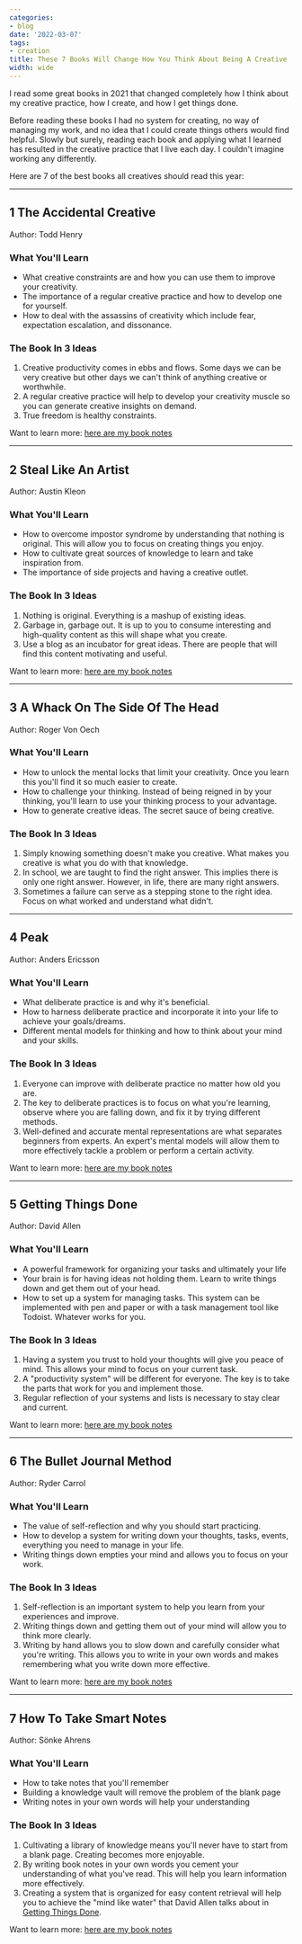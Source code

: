 ```yaml
---
categories:
- blog
date: '2022-03-07'
tags:
- creation
title: These 7 Books Will Change How You Think About Being A Creative
width: wide
---
```


I read some great books in 2021 that changed completely how I think about my creative practice, how I create, and how I get things done.

Before reading these books I had no system for creating, no way of managing my work, and no idea that I could create things others would find helpful. Slowly but surely, reading each book and applying what I learned has resulted in the creative practice that I live each day. I couldn't imagine working any differently.

Here are 7 of the best books all creatives should read this year:

---

## 1 The Accidental Creative

Author: Todd Henry

### What You'll Learn

- What creative constraints are and how you can use them to improve your creativity.
- The importance of a regular creative practice and how to develop one for yourself.
- How to deal with the assassins of creativity which include fear, expectation escalation, and dissonance.

### The Book In 3 Ideas

1. Creative productivity comes in ebbs and flows. Some days we can be very creative but other days we can't think of anything creative or worthwhile.
2. A regular creative practice will help to develop your creativity muscle so you can generate creative insights on demand.
3. True freedom is healthy constraints.

Want to learn more: [here are my book notes](/accidental-creative-todd-henry/)

---

## 2 Steal Like An Artist

Author: Austin Kleon

### What You'll Learn

- How to overcome impostor syndrome by understanding that nothing is original. This will allow you to focus on creating things you enjoy.
- How to cultivate great sources of knowledge to learn and take inspiration from.
- The importance of side projects and having a creative outlet.

### The Book In 3 Ideas

1. Nothing is original. Everything is a mashup of existing ideas.
2. Garbage in, garbage out. It is up to you to consume interesting and high-quality content as this will shape what you create.
3. Use a blog as an incubator for great ideas. There are people that will find this content motivating and useful.

Want to learn more: [here are my book notes](/blog/2020/book-steal-like-an-artist/)

---

## 3 A Whack On The Side Of The Head

Author: Roger Von Oech

### What You'll Learn

- How to unlock the mental locks that limit your creativity. Once you learn this you'll find it so much easier to create.
- How to challenge your thinking. Instead of being reigned in by your thinking, you'll learn to use your thinking process to your advantage.
- How to generate creative ideas. The secret sauce of being creative.

### The Book In 3 Ideas

1. Simply knowing something doesn't make you creative. What makes you creative is what you do with that knowledge.
2. In school, we are taught to find the right answer. This implies there is only one right answer. However, in life, there are many right answers.
3. Sometimes a failure can serve as a stepping stone to the right idea. Focus on what worked and understand what didn't.

---

## 4 Peak

Author: Anders Ericsson

### What You'll Learn

- What deliberate practice is and why it's beneficial.
- How to harness deliberate practice and incorporate it into your life to achieve your goals/dreams.
- Different mental models for thinking and how to think about your mind and your skills.

### The Book In 3 Ideas

1. Everyone can improve with deliberate practice no matter how old you are.
2. The key to deliberate practices is to focus on what you're learning, observe where you are falling down, and fix it by trying different methods.
3. Well-defined and accurate mental representations are what separates beginners from experts. An expert's mental models will allow them to more effectively tackle a problem or perform a certain activity.

Want to learn more: [here are my book notes](/peak-anders-ericsson/)

---

## 5 Getting Things Done

Author: David Allen

### What You'll Learn

- A powerful framework for organizing your tasks and ultimately your life
- Your brain is for having ideas not holding them. Learn to write things down and get them out of your head.
- How to set up a system for managing tasks. This system can be implemented with pen and paper or with a task management tool like Todoist. Whatever works for you.

### The Book In 3 Ideas

1. Having a system you trust to hold your thoughts will give you peace of mind. This allows your mind to focus on your current task.
2. A "productivity system" will be different for everyone. The key is to take the parts that work for you and implement those.
3. Regular reflection of your systems and lists is necessary to stay clear and current. 

Want to learn more: [here are my book notes](/getting-things-done-david-allen/)

---

## 6 The Bullet Journal Method

Author: Ryder Carrol

### What You'll Learn

- The value of self-reflection and why you should start practicing.
- How to develop a system for writing down your thoughts, tasks, events, everything you need to manage in your life.
- Writing things down empties your mind and allows you to focus on your work.

### The Book In 3 Ideas

1. Self-reflection is an important system to help you learn from your experiences and improve.
2. Writing things down and getting them out of your mind will allow you to think more clearly.
3. Writing by hand allows you to slow down and carefully consider what you're writing. This allows you to write in your own words and makes remembering what you write down more effective.

Want to learn more: [here are my book notes](/bullet-journal-method-ryder-carroll/)

---

## 7 How To Take Smart Notes

Author: Sönke Ahrens

### What You'll Learn

- How to take notes that you'll remember
- Building a knowledge vault will remove the problem of the blank page
- Writing notes in your own words will help your understanding

### The Book In 3 Ideas

1. Cultivating a library of knowledge means you'll never have to start from a blank page. Creating becomes more enjoyable.
2. By writing book notes in your own words you cement your understanding of what you've read. This will help you learn information more effectively.
3. Creating a system that is organized for easy content retrieval will help you to achieve the "mind like water" that David Allen talks about in [Getting Things Done](/getting-things-done-david-allen/).

Want to learn more: [here are my book notes](/how-to-take-smart-notes-sonke-ahrens/)
